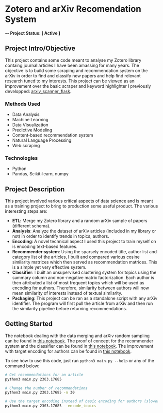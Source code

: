 # Zotero and arXiv Recomendation System

#### -- Project Status: [ Active ]

## Project Intro/Objective
This project contains some code meant to analyse my Zotero library containg journal articles I have been amassing for many years. The objective is to build some scraping and recommendation system on the arXiv in order to find and classify new papers and help find relevant research tuned to my interests. This project can be viewed as an improvement over the basic scraper and keyword highlighter I previously developped: [arxiv_scanner_flask](https://github.com/NicolasChagnet/arxiv_scanner_flask).

<!--
### Collaborators
|Name     |  Github Page   |  Personal Website  |
|---------|-----------------|--------------------|
|Nicolas Chagnet | [NicolasChagnet](https://github.com/NicolasChagnet)| [nicolaschagnet.github.io](https://nicolaschagnet.github.io)  | -->

### Methods Used
* Data Analysis
* Machine Learning
* Data Visualization
* Predictive Modeling
* Content-based recommendation system
* Natural Language Processing
* Web scraping

### Technologies
* Python
* Pandas, Scikit-learn, numpy

## Project Description
This project involved various critical aspects of data science and is meant as a training project to bring to production some useful product. The various interesting steps are:
- **ETL**: Merge my Zotero library and a random arXiv sample of papers (different schema).
- **Analysis**: Analyze the dataset of arXiv articles (included in my library or not) in order to identify trends in topics, authors.
- **Encoding**: A novel technical aspect I used this project to train myself on is encoding text-based features.
- **Recommender system**: Using the sparsely encoded title, author list and category list of the articles, I built and compared various cosine similarity matrices which then served as recommendation matrices. This is a simple yet very effective system.
- **Classifier**: I built an unsupervised clustering system for topics using the summary column and non-negative matrix factorization. Each author is then attributed a list of most frequent topics which will be used as encoding for authors. Therefore, similarity between authors will now mean similarity of interests instead of textual similarity.
- **Packaging**: This project can be ran as a standalone script with any arXiv identifier. The program will first pull the article from arXiv and then run the similarity pipeline before returning recommendations.


## Getting Started

The notebook dealing with the data merging and arXiv random sampling can be found in [this notebook](notebooks/0_dataset_filtering.ipynb). The proof of concept for the recommender system and the classifier can be found in [this notebook](notebooks/1_exploratory_data_analysis.ipynb). The improvement with target encoding for authors can be found in [this notebook](notebooks/2_build_target_encoding_dataset.ipynb).

To see how to use this code, just run `python3 main.py --help` or any of the command below:
```bash
# Get recommendations for an article
python3 main.py 2303.17685

# Change the number of recommendations
python3 main.py 2303.17685 -n 30

# Use the target encoding instead of basic encoding for authors (slower)
python3 main.py 2303.17685 --encode_topics
```


<!-- ## Featured Notebooks/Analysis/Deliverables
* [Notebook/Markdown/Slide Deck Title](#)
* [Notebook/Markdown/Slide DeckTitle](#)
* [Blog Post](#) -->
